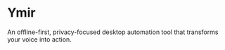 # Ymir

An offline-first, privacy-focused desktop automation tool that transforms your
voice into action.
